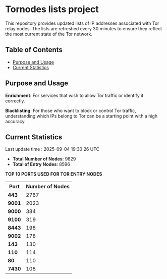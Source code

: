 # Tornodes lists project

This repository provides updated lists of IP addresses associated with Tor relay nodes. The lists are refreshed every 30 minutes to ensure they reflect the most current state of the Tor network.

## Table of Contents

- [Purpose and Usage](#purpose-and-usage)
- [Current Statistics](#current-statistics)


## Purpose and Usage

**Enrichment**: For services that wish to allow Tor traffic or identify it correctly.

**Blacklisting**: For those who want to block or control Tor traffic, understanding which IPs belong to Tor can be a starting point with a high accuracy.

## Current Statistics

Last update time : 2025-09-04 19:30:26 UTC

- **Total Number of Nodes**: 9829
- **Total of Entry Nodes**: 8596

**TOP 10 PORTS USED FOR TOR ENTRY NODES**

| **Port** | **Number of Nodes** |
|------|-----------------|
| **443**   | 2767  |
| **9001**   | 2023  |
| **9000**   | 384  |
| **9100**   | 319  |
| **8443**   | 198  |
| **9002**   | 178  |
| **143**   | 130  |
| **110**   | 114  |
| **80**   | 110  |
| **7430**   | 108  |

